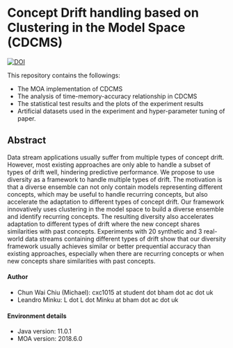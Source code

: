 # Concept Drift handling based on Clustering in the Model Space (CDCMS)
[![DOI](https://zenodo.org/badge/316550501.svg)](https://zenodo.org/badge/latestdoi/316550501)

This repository contains the followings:
 - The MOA implementation of CDCMS
 - The analysis of time-memory-accuracy relationship in CDCMS
 - The statistical test results and the plots of the experiment results
 - Artificial datasets used in the experiment and hyper-parameter tuning of paper.

## Abstract
Data stream applications usually suffer from multiple types of concept drift. However, most existing approaches are only able to handle a subset of types of drift well, hindering predictive performance. We propose to use diversity as a framework to handle multiple types of drift. The motivation is that a diverse ensemble can not only contain models representing different concepts, which may be useful to handle recurring concepts, but also accelerate the adaptation to different types of concept drift. Our framework innovatively uses clustering in the model space to build a diverse ensemble and identify recurring concepts. The resulting diversity also accelerates adaptation to different types of drift where the new concept shares similarities with past concepts. Experiments with 20 synthetic and 3 real-world data streams containing different types of drift show that our diversity framework usually achieves similar or better prequential accuracy than existing approaches, especially when there are recurring concepts or when new concepts share similarities with past concepts.

#### Author
 - Chun Wai Chiu (Michael): cxc1015 at student dot bham dot ac dot uk
 - Leandro Minku: L dot L dot Minku at bham dot ac dot uk

#### Environment details
 - Java version: 11.0.1
 - MOA version: 2018.6.0
